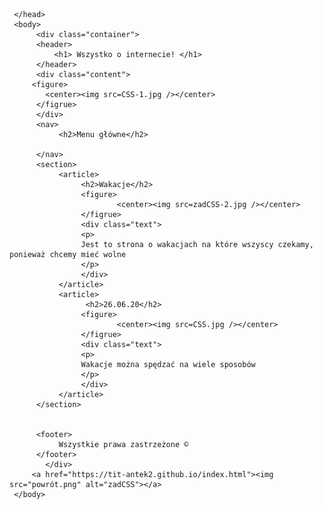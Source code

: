 <!doctype html>
<html>
     <head>
          <meta charset="UTF-8" />
		  <link href="https://fonts.googleapis.com/css2?family=Open+Sans+Condensed:ital,wght@1,300&family=Roboto+Condensed:ital@1&display=swap" rel="stylesheet">
		  <link rel="stylesheet" href="https://tit-antek2.github.io/CSS">
          <title>Autor Antek Szefler</title>
		  
	 </head>
     <body>
          <div class="container">
		  <header>
              <h1> Wszystko o internecie! </h1>
          </header>
		  <div class="content">
		 <figure>
			<center><img src=CSS-1.jpg /></center>
		  </figrue>
		  </div>
          <nav>
               <h2>Menu główne</h2>  
			   
          </nav>
          <section>
               <article>
                    <h2>Wakacje</h2>
					<figure>
							<center><img src=zadCSS-2.jpg /></center>
					</figrue>
					<div class="text">
					<p>
					Jest to strona o wakacjach na które wszyscy czekamy, ponieważ chcemy mieć wolne 
					</p>
					</div>
               </article>		   
			   <article>
                     <h2>26.06.20</h2>
					<figure>
							<center><img src=CSS.jpg /></center>
					</figrue>
					<div class="text">
					<p> 
					Wakacje można spędzać na wiele sposobów 
					</p>
					</div>
               </article>
          </section>
           
		   
          <footer>
               Wszystkie prawa zastrzeżone ©
          </footer>
			</div>
	     <a href="https://tit-antek2.github.io/index.html"><img src="powrót.png" alt="zadCSS"></a>
     </body>
</html>
